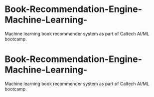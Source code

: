 # Book-Recommendation-Engine-Machine-Learning-
Machine learning book recommender system as part of Caltech AI/ML bootcamp.


# Book-Recommendation-Engine-Machine-Learning-
Machine learning book recommender system as part of Caltech AI/ML bootcamp.
